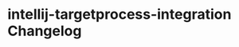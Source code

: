 <!-- Keep a Changelog guide -> https://keepachangelog.com -->

# intellij-targetprocess-integration Changelog